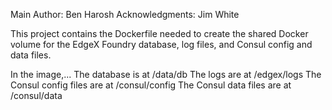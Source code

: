 Main Author:  Ben Harosh
Acknowledgments: Jim White

This project contains the Dockerfile needed to create the shared Docker volume for the EdgeX Foundry database, log files, and Consul config and data files.

In the image,...
The database is at /data/db
The logs are at /edgex/logs
The Consul config files are at /consul/config
The Consul data files are at /consul/data
